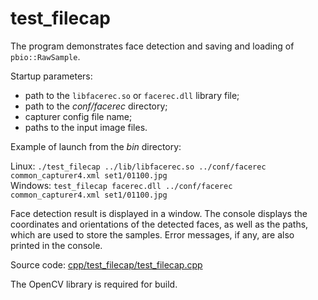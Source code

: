 # test_filecap

The program demonstrates face detection and saving and loading of `pbio::RawSample`.

Startup parameters:

* path to the `libfacerec.so` or `facerec.dll` library file;
* path to the *conf/facerec* directory;
* capturer config file name;
* paths to the input image files.

Example of launch from the *bin* directory:

Linux: `./test_filecap ../lib/libfacerec.so ../conf/facerec common_capturer4.xml set1/01100.jpg`  
Windows: `test_filecap facerec.dll ../conf/facerec common_capturer4.xml set1/01100.jpg`  

Face detection result is displayed in a window. The console displays the coordinates and orientations of the detected faces, as well as the paths, which are used to store the samples. Error messages, if any, are also printed in the console.

Source code: [cpp/test_filecap/test_filecap.cpp](../../examples/cpp/test_filecap/test_filecap.cpp)

The OpenCV library is required for build.
